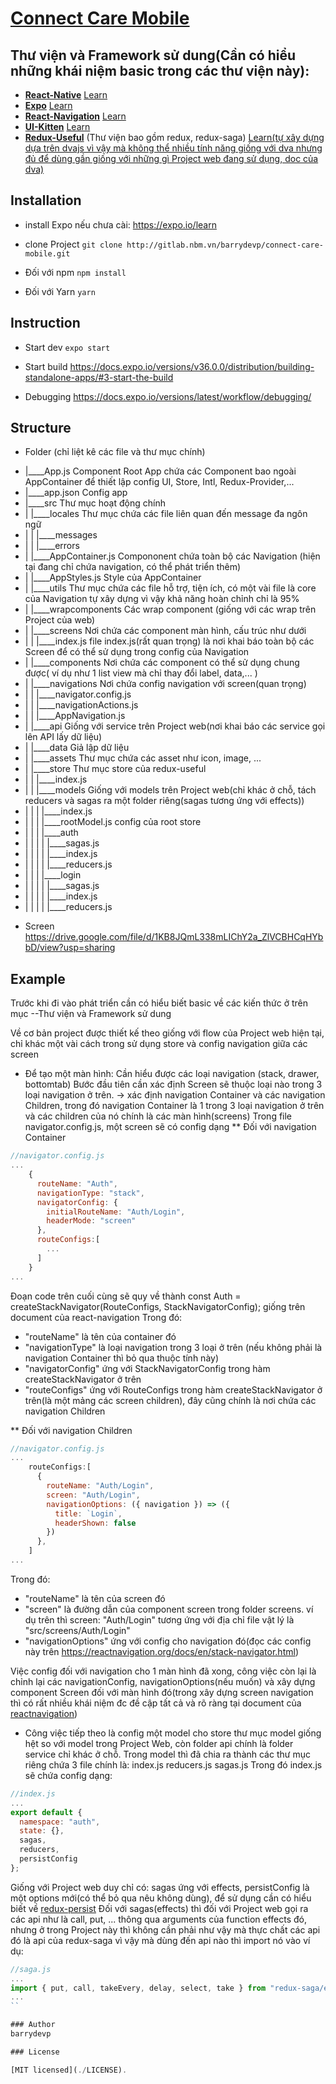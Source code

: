 # [Connect Care Mobile](http://gitlab.nbm.vn/barrydevp/connect-care-mobile)

## Thư viện và Framework sử dung(Cần có hiểu những khái niệm basic trong các thư viện này):

* **[React-Native](https://facebook.github.io/react-native/)** [Learn](https://facebook.github.io/react-native/docs/tutorial)
* **[Expo](https://expo.io/)** [Learn](https://expo.io/learn)
* **[React-Navigation](https://reactnavigation.org/)** [Learn](https://reactnavigation.org/docs/en/getting-started.html)
* **[UI-Kitten](https://akveo.github.io/react-native-ui-kitten/)** [Learn](https://akveo.github.io/react-native-ui-kitten/docs/)
* **[Redux-Useful](https://www.npmjs.com/package/redux-useful)** (Thư viện bao gồm redux, redux-saga) [Learn(tự xây dựng dựa trên dvajs vì vậy mà không thể nhiều tính năng giống với dva nhưng đủ để dùng gần giống với những gì Project web đang sử dụng, doc của dva)](https://dvajs.com/guide/)

## Installation
* install Expo nếu chưa cài: https://expo.io/learn

* clone Project
`git clone http://gitlab.nbm.vn/barrydevp/connect-care-mobile.git`

* Đối với npm
`npm install`

* Đối với Yarn
`yarn`

## Instruction

* Start dev
`expo start`

* Start build
https://docs.expo.io/versions/v36.0.0/distribution/building-standalone-apps/#3-start-the-build

* Debugging
https://docs.expo.io/versions/latest/workflow/debugging/

## Structure

* Folder
(chỉ liệt kê các file và thư mục chính)

- |____App.js     Component Root App chứa các Component bao ngoài AppContainer để thiết lập config UI, Store, Intl, Redux-Provider,...
- |____app.json       Config app
- |____src        Thư mục hoạt động chính
- | |____locales      Thư mục chứa các file liên quan đến message đa ngôn ngữ
- | | |____messages
- | | |____errors
- | |____AppContainer.js        Compononent chứa toàn bộ các Navigation (hiện tại đang chỉ chứa navigation, có thể phát triển thêm)
- | |____AppStyles.js           Style của AppContainer      
- | |____utils       Thư mục chứa các file hỗ trợ, tiện ích, có một vài file là core của Navigation tự xây dựng vì vậy khả năng hoàn chỉnh chỉ là 95%
- | |____wrapcomponents       Các wrap component (giống với các wrap trên Project của web)
- | |____screens      Nơi chứa các component màn hình, cấu trúc như dưới
- | | |____index.js  file index.js(rất quan trọng) là nơi khai báo toàn bộ các Screen để có thể sử dụng trong config của Navigation
- | |____components       Nơi chứa các component có thể sử dụng chung được( ví dụ như 1 list view mà chỉ thay đổi label, data,... )
- | |____navigations      Nơi chứa config navigation với screen(quan trọng)
- | | |____navigator.config.js
- | | |____navigationActions.js
- | | |____AppNavigation.js
- | |____api        Giống với service trên Project web(nơi khai báo các service gọi lên API lấy dữ liệu)
- | |____data       Giả lập dữ liệu
- | |____assets       Thư mục chứa các asset như icon, image, ...
- | |____store        Thư mục store của redux-useful
- | | |____index.js
- | | |____models         Giống với models trên Project web(chỉ khác ở chỗ, tách reducers và sagas ra một folder riêng(sagas tương ứng với effects))
- | | | |____index.js
- | | | |____rootModel.js     config của root store
- | | | |____auth             
- | | | | |____sagas.js
- | | | | |____index.js
- | | | | |____reducers.js
- | | | |____login
- | | | | |____sagas.js
- | | | | |____index.js
- | | | | |____reducers.js

* Screen
https://drive.google.com/file/d/1KB8JQmL338mLIChY2a_ZlVCBHCqHYbbD/view?usp=sharing

## Example

Trước khi đi vào phát triển cần có hiểu biết basic về các kiến thức ở trên mục --Thư viện và Framework sử dung

Về cơ bản project được thiết kế theo giống với flow của Project web hiện tại, chỉ khác một vài cách trong sử dụng store và config navigation giữa các screen

* Để tạo một màn hình:
Cần hiểu được các loại navigation (stack, drawer, bottomtab)
Bước đầu tiên cần xác định Screen sẽ thuộc loại nào trong 3 loại navigation ở trên. -> xác định navigation Container và các navigation Children, trong đó navigation Container là 1 trong 3 loại navigation ở trên và các children của nó chính là các màn hình(screens)
Trong file navigator.config.js, một screen sẽ có config dạng
** Đối với navigation Container
```js
//navigator.config.js
...
    {
      routeName: "Auth",
      navigationType: "stack",
      navigatorConfig: {
        initialRouteName: "Auth/Login",
        headerMode: "screen"
      },
      routeConfigs:[
        ...
      ]
    }
...
```
Đoạn code trên cuối cùng sẽ quy về thành const Auth = createStackNavigator(RouteConfigs, StackNavigatorConfig); giống trên document của react-navigation
Trong đó: 
  - "routeName" là tên của container đó
  - "navigationType" là loại navigation trong 3 loại ở trên (nếu không phải là navigation Container thì bỏ qua thuộc tính này)
  - "navigatorConfig" ứng với StackNavigatorConfig trong hàm createStackNavigator ở trên
  - "routeConfigs" ứng với RouteConfigs trong hàm createStackNavigator ở trên(là một mảng các screen children), đây cũng chính là nơi chứa các navigation Children

** Đối với navigation Children
```js
//navigator.config.js
...
    routeConfigs:[
      {
        routeName: "Auth/Login",
        screen: "Auth/Login",
        navigationOptions: ({ navigation }) => ({
          title: `Login`,
          headerShown: false
        })
      },
    ]
...
```
Trong đó: 
  - "routeName" là tên của screen đó
  - "screen" là đường dẫn của component screen trong folder screens. ví dụ trên thì screen: "Auth/Login" tương ứng với địa chỉ file vật lý là "src/screens/Auth/Login"
  - "navigationOptions" ứng với config cho navigation đó(đọc các config này trên https://reactnavigation.org/docs/en/stack-navigator.html)

Việc config đối với navigation cho 1 màn hình đã xong, công việc còn lại là chỉnh lại các navigationConfig, navigationOptions(nếu muốn) và xây dựng component Screen đối với màn hình đó(trong xây dựng screen navigation thì có rất nhiều khái niệm đc đề cập tất cả và rõ ràng tại document của [reactnavigation](https://reactnavigation.org/docs/en/getting-started.html))

* Công việc tiếp theo là config một model cho store
thư mục model giống hệt so với model trong Project Web, còn folder api chính là folder service chỉ khác ở chỗ.
Trong model thì đã chia ra thành các thư mục riêng chứa 3 file chính là: 
index.js
reducers.js
sagas.js
Trong đó index.js sẽ chứa config dạng: 
```js
//index.js
...
export default {
  namespace: "auth",
  state: {},
  sagas,
  reducers,
  persistConfig
};
```
Giống với Project web duy chỉ có: sagas ứng với effects, persistConfig là một options mới(có thể bỏ qua nêu không dùng), để sử dụng cần có hiểu biết về [redux-persist](https://github.com/rt2zz/redux-persist)
Đối với sagas(effects) thì đối với Project web gọi ra các api như là call, put, ... thông qua arguments của function effects đó, nhưng ở trong Project này thì không cần phải như vậy mà thực chất các api đó là api của redux-saga vì vậy mà dùng đến api nào thì import nó vào ví dụ: 
```js
//saga.js
...
import { put, call, takeEvery, delay, select, take } from "redux-saga/effects";
...
``

### Author
barrydevp

### License

[MIT licensed](./LICENSE).

